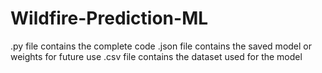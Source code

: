 # Wildfire-Prediction-ML 

.py file contains the complete code
.json file contains the saved model or weights for future use
.csv file contains the dataset used for the model

